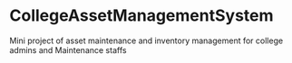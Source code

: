 # CollegeAssetManagementSystem
Mini project of asset maintenance and inventory management for college admins and Maintenance staffs

